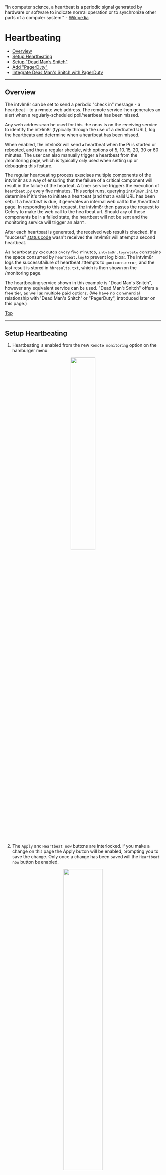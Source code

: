 "In computer science, a heartbeat is a periodic signal generated by hardware or software to indicate normal operation or to synchronize other parts of a computer system." - [Wikipedia](https://en.wikipedia.org/wiki/Heartbeat_(computing))

# Heartbeating

- [Overview](https://github.com/greiginsydney/Intervalometerator/blob/master/docs/setup-heartbeating.md#setup-heartbeating)
- [Setup Heartbeating](https://github.com/greiginsydney/Intervalometerator/blob/master/docs/setup-heartbeating.md#setup-heartbeating)
- [Setup "Dead Man’s Snitch"](https://github.com/greiginsydney/Intervalometerator/blob/master/docs/setup-heartbeating.md#setup-dead-mans-snitch)
- [Add "PagerDuty"](https://github.com/greiginsydney/Intervalometerator/blob/master/docs/setup-heartbeating.md#add-pagerduty)
- [Integrate Dead Man's Snitch with PagerDuty](https://github.com/greiginsydney/Intervalometerator/blob/master/docs/setup-heartbeating.md#integrate-dead-mans-snitch-with-pagerduty)

<hr />

## Overview

The intvlm8r can be set to send a periodic "check in" message - a heartbeat - to a remote web address. The remote service then generates an alert when a regularly-scheduled poll/heartbeat has been missed.

Any web address can be used for this: the onus is on the receiving service to identify the intvlm8r (typically through the use of a dedicated URL), log the heartbeats and determine when a heartbeat has been missed.

When enabled, the intvlm8r will send a heartbeat when the Pi is started or rebooted, and then a regular shedule, with options of 5, 10, 15, 20, 30 or 60 minutes. The user can also manually trigger a heartbeat from the /monitoring page, which is typically only used when setting up or debugging this feature.

The regular heartbeating process exercises multiple components of the intvlm8r as a way of ensuring that the failure of a critical component will result in the failure of the hearteat. A timer service triggers the execution of `heartbeat.py` every five minutes. This script runs, querying `intvlm8r.ini` to determine if it's time to initiate a heartbeat (and that a valid URL has been set). If a heartbeat is due, it generates an internal web call to the /heartbeat page. In responding to this request, the intvlm8r then passes the request to Celery to make the web call to the heartbeat url. Should any of these components be in a failed state, the heartbeat will not be sent and the monitoring service will trigger an alarm.

After each heartbeat is generated, the received web result is checked. If a "success" [status code](https://en.wikipedia.org/wiki/List_of_HTTP_status_codes) wasn't received the intvlm8r will attempt a second heartbeat. 

As heartbeat.py executes every five minutes, `intvlm8r.logrotate` constrains the space consumed by `heartbeat.log` to prevent log bloat. The intvlm8r logs the success/failure of heartbeat attempts to `gunicorn.error`, and the last result is stored in `hbresults.txt`, which is then shown on the /monitoring page.

The heartbeating service shown in this example is "Dead Man's Snitch", however any equivalent service can be used. "Dead Man's Snitch" offers a free tier, as well as multiple paid options. (We have no commercial relationship with "Dead Man's Snitch" or "PagerDuty", introduced later on this page.)
<br/>

[Top](https://github.com/greiginsydney/Intervalometerator/blob/master/docs/setup-heartbeating.md#setup-heartbeating)
<hr/>

## Setup Heartbeating

1. Heartbeating is enabled from the new `Remote monitoring` option on the hamburger menu:

<p align="center">
<img src="https://user-images.githubusercontent.com/11004787/125580526-8d235030-c38f-4517-9d25-a0037d760b89.png" width="40%">
</p>

2. The `Apply` and `Heartbeat now` buttons are interlocked. If you make a change on this page the Apply button will be enabled, prompting you to save the change. Only once a change has been saved will the `Heartbeat now` button be enabled.

<p align="center">
<img src="https://user-images.githubusercontent.com/11004787/125580029-c95dea9d-07b1-4d8c-a50f-dd199ffdf504.png" width="50%">
</p>

3. The heartbeat URL is checked for validity as you type. Invalid URLs will be shown with a red border around the field, and the buttons will be disabled:
<p align="center">
<img src="https://user-images.githubusercontent.com/11004787/125581105-274363a2-889d-4a26-8dc0-16ef9d8657e2.png" width="50%">
</p>

4. Heartbeating will automatically commence the next time the minute is divisible by the selected frequency value, and always at the top of the hour.
<br>

[Top](https://github.com/greiginsydney/Intervalometerator/blob/master/docs/setup-heartbeating.md#setup-heartbeating)
<hr/>

## Setup "Dead Man’s Snitch"

11. Browse to [https://deadmanssnitch.com/](https://deadmanssnitch.com/)
12. Click the "SIGN UP" button in the top right corner & create yourself an account. Once you've done that you'll be automatically taken through the steps to setup your "plan" and create your first Snitch.
13. On the page "Choose a plan for your new Case", scroll to the bottom and click the button to select the "NO FRILLS FREE PLAN", or lash out with one of the paid options.
14. On the page "New Snitch", give it a name and select the Interval. (Note in this example of the free plan, some of the advanced options are greyed out):

<p align="center">
<img src="https://user-images.githubusercontent.com/11004787/125729615-697d65d8-965d-431f-b759-8bae4222d8a0.png" width="80%">
</p>

15. Click SAVE.

16. You're done! It's that simple!!

<p align="center">
<img src="https://user-images.githubusercontent.com/11004787/125729700-48c43ae9-32c9-4f49-86b8-dae9047ed364.png" width="80%">
</p>

17. Copy "Your Unique Snitch URL" and paste it into the URL field on the intvlm8r. Don't worry about losing it, you can always return to Dead Man's Snitch and retrieve it.

18. Before you get distracted, don't forget to respond to the confirmation e-mail in your inbox:

<p align="center">
<img src="https://user-images.githubusercontent.com/11004787/125730218-fad365d5-e5b3-40dc-975a-e97f3bb7a6d8.png" width="80%">
</p>
<br>

[Top](https://github.com/greiginsydney/Intervalometerator/blob/master/docs/setup-heartbeating.md#setup-heartbeating)
<hr/>

## Add PagerDuty

Dead Man's Snitch will send you an e-mail if the intvlm8r fails to report in, however if you're not always in front of an e-mail client you might want something more immediate, like an SMS. If you have multiple intvlm8rs and several people on staff you might be looking for some rostering and escalation, and here's where the power of PagerDuty can be employed.

Pre-req's:
- you need a [Dead Man's Snitch plan](https://deadmanssnitch.com/plans) that supports "Integrations" for this.
- the [Professional plan](https://www.pagerduty.com/pricing/) at Pager Duty is the first to offer SMS notifications.

<br>

21. Browse to [https://www.pagerduty.com/](https://www.pagerduty.com/)
22. Click the "GET STARTED" button in the top right corner to create yourself an account.
23. Enter your e-mail address and click GET STARTED!
<p align="center">
<img src="https://user-images.githubusercontent.com/11004787/126600261-dba8eea1-2a9e-4bf3-abd4-9a395452bf2f.png" width="40%">
</p>

24. Your subdomain here will become "subdomain.pagerduty.com", so I suggest you use your company name for that. Critical here is the US/EU question. I think it should be renamed, as it seems to be a question focussed on the GDPR requirements of customers in EU countries. If that's not you, PagerDuty recommend you go with the "US" option:
<p align="center">
<img src="https://user-images.githubusercontent.com/11004787/126600550-923d64f0-f7f7-4976-926d-31d45fa2a5f8.png" width="40%">
</p>

25. As the text outlines here, each "service" in PagerDuty will be an intvlm8r:
<p align="center">
<img src="https://user-images.githubusercontent.com/11004787/126600722-4caa4528-7377-499c-8343-50d9f685945c.png" width="60%">
</p>

26. Now, add the Dead Man's Snitch integration. You'll find that by searching on the "All" tab:
<p align="center">
<img src="https://user-images.githubusercontent.com/11004787/126601155-0b7ba93a-222a-4cc5-b299-b9e6d24c91d1.png" width="60%">
</p><p align="center">[NB: I've edited this screen-grab to remove some white-space]</p>

27. By default the "How do you want to be notified" box will only let you enter a +1 country code for phone and SMS notifications, but fear not, for the rest of the world we're just a support ticket away from having access. If you're outside the US/CA/etc, click the "submit a ticket" link. That will launch a fresh browser tab: follow your nose there and return to this tab, click "Skip step" and continue.

<p align="center">
<img src="https://user-images.githubusercontent.com/11004787/126602212-48cf0ebf-5d38-46e6-8531-0eeab3bcd5a2.png" width="60%">
</p>

28. You're done - that's the basics covered. There's lots of really helpful information on how to REALLY make PagerDuty work for you, starting with the "Onboarding Guide".
<p align="center">
<img src="https://user-images.githubusercontent.com/11004787/126602569-c1e1da8d-f278-4966-92f6-234f462af3ae.png" width="60%">
</p>

29. Resources:
- [Getting Started checklist](https://pagerduty.influitive.com/forum/t/the-onboarding-checklist/1522)
- [http://www.pagerduty.com/docs/guides/dead-mans-snitch-integration-guide/](http://www.pagerduty.com/docs/guides/dead-mans-snitch-integration-guide/) - see the next section for a walk-through
- [https://community.pagerduty.com](https://community.pagerduty.com)

30. If you had to create a support ticket for SMS access, check back in a day or so, as they _don't_ send an e-mail when they've enabled you. Browse to People / Users / select your name and then "+ Add SMS Number" on the "Contact Information" tab. That's it.

<p align="center">
<img src="https://user-images.githubusercontent.com/11004787/127473246-c09e5c8d-837a-46d7-bc81-0746cb7141d3.png" width="80%">
</p>
<br>

[Top](https://github.com/greiginsydney/Intervalometerator/blob/master/docs/setup-heartbeating.md#setup-heartbeating)
<hr/>

## Integrate Dead Man's Snitch with PagerDuty

You need to be on [the 'Medium' plan](https://deadmanssnitch.com/plans) or higher at Dead Man's Snitch for this.

41. Login to [https://deadmanssnitch.com/](https://deadmanssnitch.com/).
42. Select the Integrations tab:

<p align="center">
<img src="https://user-images.githubusercontent.com/11004787/127466604-657dd286-6a5e-4f1c-acb4-649fe33233df.png" width="80%">
</p>

43. Click the "+ ADD" button next to Pager Duty. This will open a fresh page to a PagerDuty URL and prompt you to sign in with your PD credentials:

<p align="center">
<img src="https://user-images.githubusercontent.com/11004787/127467043-77b0383e-21cd-4f34-b3dd-e1929651315e.png" width="40%">
</p>

44. Select your Pager Duty service and click the Connect button:
<p align="center">
<img src="https://user-images.githubusercontent.com/11004787/127467349-08cc3ffc-97bf-40ec-9746-708a0273d68d.png" width="40%">
</p>

45. That's it! It couldn't be much easier. You'll then be returned to the Dead Man's Snitch page confirming your new integration is active:

<p align="center">
<img src="https://user-images.githubusercontent.com/11004787/127467512-525f45b3-880c-4327-aa6e-11ca11bdf6e7.png" width="80%">
</p>

46. You don't need to make any more in-depth changes because you only have one Snitch and one Service at Pager Duty, so they're linked by default. Obviously if you have an existing or more comprehensive setup of either, you might need to make some tweaks, but that's beyond the scope of this intro article.

47. With the above setup, here's an SMS that Pager Duty sent me, alerting me that my intvlm8r had failed to report in:

<p align="center">
<img src="https://user-images.githubusercontent.com/11004787/127468428-07a6ab82-25f4-4b55-b77d-b1e06b27c310.png" width="40%">
</p>

48. Despite what I said in Step 46, I found in my testing I wanted ONE extra bit of functionality: Pager Duty was letting me know when the intvlm8r was FAILING to report in, but was deathly silent when it came good, and that was some comforting news I was wanting to see on my phone. Never fear - Qisthy and the team at Pager Duty support had the answer for me.

49. From your Pager Duty desktop, select People, your user name, the Notification Rules tab, and under "When a high-urgency incident assigned to me changes...", click the "+ Add Notification Rule" button and add as many notifications as you wish. I'm already receiving an e-mail from Dead Man's Snitch when the intvlm8r starts reporting in again - and thus my PagerDuty incident is 'resolved' - so I only needed to add an SMS here:

<p align="center">
<img src="https://user-images.githubusercontent.com/11004787/127469779-7f4a0b89-e5b1-4558-9560-dcd9c1e4d0b0.png" width="80%">
</p>
<br>

[Top](https://github.com/greiginsydney/Intervalometerator/blob/master/docs/setup-heartbeating.md#setup-heartbeating)
<hr/>
